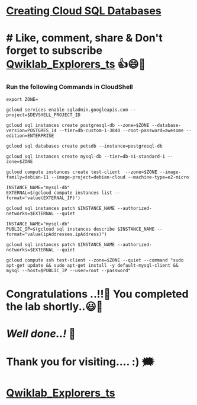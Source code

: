 # [Creating Cloud SQL Databases](https://www.cloudskillsboost.google/course_templates/145/labs/387208)

# # Like, comment, share & Don't forget to subscribe [Qwiklab_Explorers_ts](https://youtube.com/@titashshil?si=RgamNu1dc9jVIbJN) 👍😄🤝

### Run the following Commands in CloudShell

```
export ZONE=
```

```
gcloud services enable sqladmin.googleapis.com --project=$DEVSHELL_PROJECT_ID

gcloud sql instances create postgresql-db --zone=$ZONE --database-version=POSTGRES_14 --tier=db-custom-1-3840 --root-password=awesome --edition=ENTERPRISE

gcloud sql databases create petsdb --instance=postgresql-db

gcloud sql instances create mysql-db --tier=db-n1-standard-1 --zone=$ZONE

gcloud compute instances create test-client  --zone=$ZONE --image-family=debian-11 --image-project=debian-cloud --machine-type=e2-micro

INSTANCE_NAME="mysql-db"
EXTERNAL=$(gcloud compute instances list --format='value(EXTERNAL_IP)')

gcloud sql instances patch $INSTANCE_NAME --authorized-networks=$EXTERNAL --quiet

INSTANCE_NAME="mysql-db"
PUBLIC_IP=$(gcloud sql instances describe $INSTANCE_NAME --format="value(ipAddresses.ipAddress)")

gcloud sql instances patch $INSTANCE_NAME --authorized-networks=$EXTERNAL --quiet

gcloud compute ssh test-client --zone=$ZONE --quiet --command "sudo apt-get update && sudo apt-get install -y default-mysql-client && mysql --host=$PUBLIC_IP --user=root --password"

```

# Congratulations ..!!🎉  You completed the lab shortly..😃💯

# *Well done..!* 👏

# Thank you for visiting.... :) 🗯️

# [Qwiklab_Explorers_ts](https://youtube.com/@titashshil?si=RgamNu1dc9jVIbJN)
